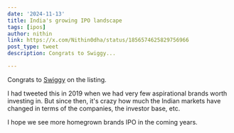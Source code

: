 ```yaml
---
date: '2024-11-13'
title: India's growing IPO landscape
tags: [ipos]
author: nithin
link: https://x.com/Nithin0dha/status/1856574625829756966
post_type: tweet
description: Congrats to Swiggy...

---
```


Congrats to [Swiggy](https://x.com/Swiggy) on the listing.

I had tweeted this in 2019 when we had very few aspirational brands worth investing in. But since then, it's crazy how much the Indian markets have changed in terms of the companies, the investor base, etc.

I hope we see more homegrown brands IPO in the coming years.
